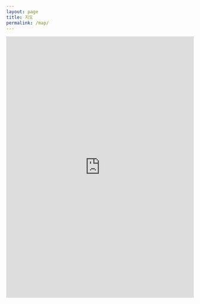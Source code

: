 ```yaml
---
layout: page
title: 지도
permalink: /map/
---
```


<iframe 
  src="https://www.google.com/maps/d/embed?mid=167LBSKRvMXOoGSbc9FpKeNXExeCLaHU" 
  width="100%" 
  height="700px" 
  style="border:none;" 
  allowfullscreen>
</iframe>